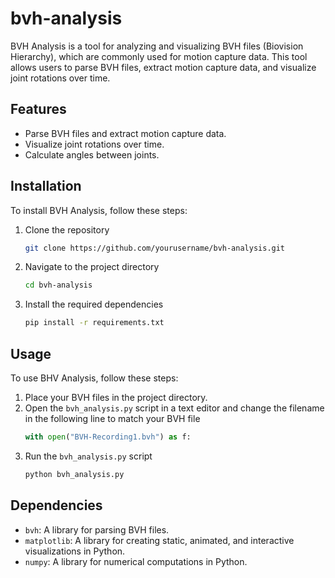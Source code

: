# bvh-analysis

BVH Analysis is a tool for analyzing and visualizing BVH files (Biovision Hierarchy), which are commonly used for motion capture data. This tool allows users to parse BVH files, extract motion capture data, and visualize joint rotations over time.

## Features

- Parse BVH files and extract motion capture data.
- Visualize joint rotations over time.
- Calculate angles between joints.

## Installation
To install BVH Analysis, follow these steps:

1. Clone the repository
    ```sh
    git clone https://github.com/yourusername/bvh-analysis.git
    ```
2. Navigate to the project directory
    ```sh
    cd bvh-analysis
    ```
3. Install the required dependencies
    ```sh
    pip install -r requirements.txt
    ```

## Usage
To use BHV Analysis, follow these steps:

1. Place your BVH files in the project directory.
2. Open the `bvh_analysis.py` script in a text editor and change the filename in the following line to match your BVH file
    ```python
    with open("BVH-Recording1.bvh") as f:
    ```
3. Run the `bvh_analysis.py` script
    ```sh
    python bvh_analysis.py
    ```

## Dependencies
- `bvh`: A library for parsing BVH files.
- `matplotlib`: A library for creating static, animated, and interactive visualizations in Python.
- `numpy`: A library for numerical computations in Python.